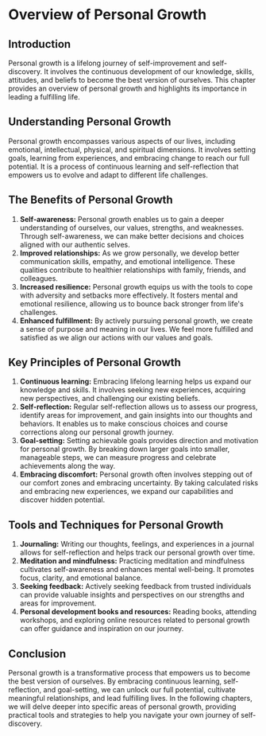 Overview of Personal Growth
======================================

Introduction
------------

Personal growth is a lifelong journey of self-improvement and self-discovery. It involves the continuous development of our knowledge, skills, attitudes, and beliefs to become the best version of ourselves. This chapter provides an overview of personal growth and highlights its importance in leading a fulfilling life.

Understanding Personal Growth
-----------------------------

Personal growth encompasses various aspects of our lives, including emotional, intellectual, physical, and spiritual dimensions. It involves setting goals, learning from experiences, and embracing change to reach our full potential. It is a process of continuous learning and self-reflection that empowers us to evolve and adapt to different life challenges.

The Benefits of Personal Growth
-------------------------------

1. **Self-awareness:** Personal growth enables us to gain a deeper understanding of ourselves, our values, strengths, and weaknesses. Through self-awareness, we can make better decisions and choices aligned with our authentic selves.
2. **Improved relationships:** As we grow personally, we develop better communication skills, empathy, and emotional intelligence. These qualities contribute to healthier relationships with family, friends, and colleagues.
3. **Increased resilience:** Personal growth equips us with the tools to cope with adversity and setbacks more effectively. It fosters mental and emotional resilience, allowing us to bounce back stronger from life's challenges.
4. **Enhanced fulfillment:** By actively pursuing personal growth, we create a sense of purpose and meaning in our lives. We feel more fulfilled and satisfied as we align our actions with our values and goals.

Key Principles of Personal Growth
---------------------------------

1. **Continuous learning:** Embracing lifelong learning helps us expand our knowledge and skills. It involves seeking new experiences, acquiring new perspectives, and challenging our existing beliefs.
2. **Self-reflection:** Regular self-reflection allows us to assess our progress, identify areas for improvement, and gain insights into our thoughts and behaviors. It enables us to make conscious choices and course corrections along our personal growth journey.
3. **Goal-setting:** Setting achievable goals provides direction and motivation for personal growth. By breaking down larger goals into smaller, manageable steps, we can measure progress and celebrate achievements along the way.
4. **Embracing discomfort:** Personal growth often involves stepping out of our comfort zones and embracing uncertainty. By taking calculated risks and embracing new experiences, we expand our capabilities and discover hidden potential.

Tools and Techniques for Personal Growth
----------------------------------------

1. **Journaling:** Writing our thoughts, feelings, and experiences in a journal allows for self-reflection and helps track our personal growth over time.
2. **Meditation and mindfulness:** Practicing meditation and mindfulness cultivates self-awareness and enhances mental well-being. It promotes focus, clarity, and emotional balance.
3. **Seeking feedback:** Actively seeking feedback from trusted individuals can provide valuable insights and perspectives on our strengths and areas for improvement.
4. **Personal development books and resources:** Reading books, attending workshops, and exploring online resources related to personal growth can offer guidance and inspiration on our journey.

Conclusion
----------

Personal growth is a transformative process that empowers us to become the best version of ourselves. By embracing continuous learning, self-reflection, and goal-setting, we can unlock our full potential, cultivate meaningful relationships, and lead fulfilling lives. In the following chapters, we will delve deeper into specific areas of personal growth, providing practical tools and strategies to help you navigate your own journey of self-discovery.
